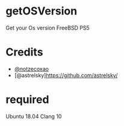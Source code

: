 # getOSVersion

Get your Os version FreeBSD PS5

# Credits
- [@notzecoxao](https://twitter.com/notzecoxao)
- [@astrelsky]https://github.com/astrelsky/

# required
Ubuntu 18.04
Clang 10


